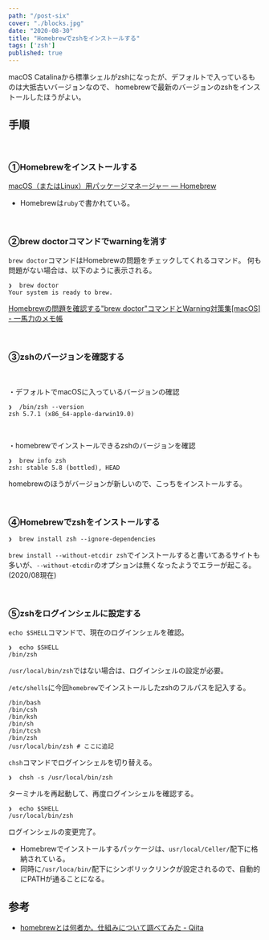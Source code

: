 ```yaml
---
path: "/post-six"
cover: "./blocks.jpg"
date: "2020-08-30"
title: "Homebrewでzshをインストールする"
tags: ['zsh']
published: true
---
```


macOS Catalinaから標準シェルがzshになったが、デフォルトで入っているものは大抵古いバージョンなので、
homebrewで最新のバージョンのzshをインストールしたほうがよい。

## 手順

<br>

### ①Homebrewをインストールする
 
[macOS（またはLinux）用パッケージマネージャー — Homebrew](https://brew.sh/index_ja.html)

- Homebrewは`ruby`で書かれている。

<br>

### ②brew doctorコマンドでwarningを消す
`brew doctor`コマンドはHomebrewの問題をチェックしてくれるコマンド。
何も問題がない場合は、以下のように表示される。

```shell:title=zsh
❯  brew doctor
Your system is ready to brew.
```

[Homebrewの問題を確認する"brew doctor"コマンドとWarning対策集[macOS] - 一馬力のメモ帳](https://ichibariki.com/entry/2018/03/24/213524)

<br>

### ③zshのバージョンを確認する

<br>

・デフォルトでmacOSに入っているバージョンの確認

```shell:title=zsh
❯  /bin/zsh --version
zsh 5.7.1 (x86_64-apple-darwin19.0)
```

<br>

・homebrewでインストールできるzshのバージョンを確認
```shell:title=zsh
❯  brew info zsh
zsh: stable 5.8 (bottled), HEAD
```

homebrewのほうがバージョンが新しいので、こっちをインストールする。

<br>

### ④Homebrewでzshをインストールする

```shell:title=zsh
❯  brew install zsh --ignore-dependencies
```

`brew install --without-etcdir zsh`でインストールすると書いてあるサイトも多いが、`--without-etcdir`のオプションは無くなったようでエラーが起こる。(2020/08現在)

<br>

### ⑤zshをログインシェルに設定する

`echo $SHELL`コマンドで、現在のログインシェルを確認。

```shell:title=zsh
❯  echo $SHELL
/bin/zsh
```
`/usr/local/bin/zsh`ではない場合は、ログインシェルの設定が必要。

`/etc/shells`に今回`homebrew`でインストールしたzshのフルパスを記入する。

```shell:title=zsh
/bin/bash
/bin/csh
/bin/ksh
/bin/sh
/bin/tcsh
/bin/zsh
/usr/local/bin/zsh # ここに追記
```

`chsh`コマンドでログインシェルを切り替える。
```shell:title=zsh
❯  chsh -s /usr/local/bin/zsh
```

ターミナルを再起動して、再度ログインシェルを確認する。
```shell:title=zsh
❯  echo $SHELL
/usr/local/bin/zsh
```

ログインシェルの変更完了。

- Homebrewでインストールするパッケージは、`usr/local/Celler/`配下に格納されている。
- 同時に`/usr/loca/bin/`配下にシンボリックリンクが設定されるので、自動的にPATHが通ることになる。


## 参考
- [homebrewとは何者か。仕組みについて調べてみた - Qiita](https://qiita.com/omega999/items/6f65217b81ad3fffe7e6)
